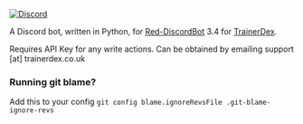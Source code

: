[![Discord](https://discord.com/api/guilds/364313717720219651/widget.png?style=banner2)](https://discord.com/invite/bDPnJ2)

A Discord bot, written in Python, for [Red-DiscordBot](https://github.com/Cog-Creators/Red-DiscordBot) 3.4 for [TrainerDex](https://www.trainerdex.co.uk/).

Requires API Key for any write actions. Can be obtained by emailing support [at] trainerdex.co.uk

### Running git blame?
Add this to your config `git config blame.ignoreRevsFile .git-blame-ignore-revs`
